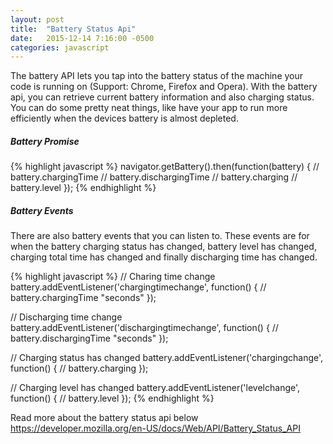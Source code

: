 ```yaml
---
layout: post
title:  "Battery Status Api"
date:   2015-12-14 7:16:00 -0500
categories: javascript
---
```


The battery API lets you tap into the battery status of the machine your code is running on (Support: Chrome, Firefox and Opera). With the battery api, you can retrieve current battery information and also charging status.
You can do some pretty neat things, like have your app to run more efficiently when the devices battery is almost depleted.

##### Battery Promise

{% highlight javascript %}
  navigator.getBattery().then(function(battery) {
    // battery.chargingTime 
    // battery.dischargingTime
    // battery.charging
    // battery.level
  });
{% endhighlight %}


##### Battery Events

There are also  battery events that you can listen to. These events are for when the battery charging status has changed, battery level has changed, charging total time has changed and finally discharging time has changed.

{% highlight javascript %}
  // Charing time change
  battery.addEventListener('chargingtimechange', function() {
    // battery.chargingTime "seconds"
  });

  // Discharging time change
  battery.addEventListener('dischargingtimechange', function() {
    // battery.dischargingTime "seconds"
  });

  // Charging status has changed
  battery.addEventListener('chargingchange', function() {
     // battery.charging
  });

  // Charging level has changed
  battery.addEventListener('levelchange', function() {
    // battery.level
  });
{% endhighlight %}


Read more about the battery status api below
https://developer.mozilla.org/en-US/docs/Web/API/Battery_Status_API